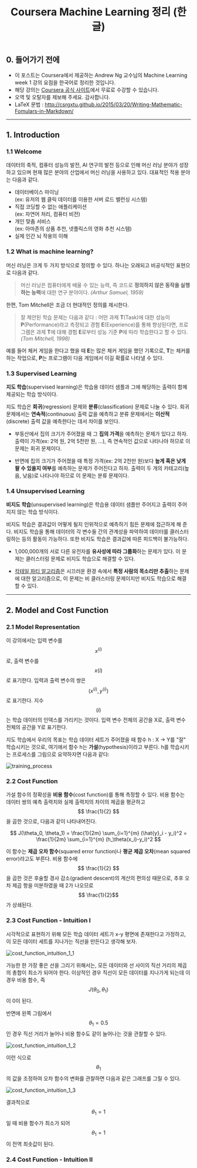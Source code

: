 ﻿---
layout: post
title: Coursera Machine Learning 정리 (한글)
description: >
  Coursera Machine Learning Summary 포스트입니다.
tags: [MachineLearning]
---

## 0. 들어가기 전에

* 이 포스트는 Coursera에서 제공하는 Andrew Ng 교수님의 Machine Learning week 1 강의 요점을 한국어로 정리한 것입니다.
* 해당 강의는 [Coursera 공식 사이트](https://www.coursera.org/learn/machine-learning/)에서 무료로 수강할 수 있습니다.
* 오역 및 오탈자를 제보해 주세요. 감사합니다.
* LaTeX 문법 : http://csrgxtu.github.io/2015/03/20/Writing-Mathematic-Fomulars-in-Markdown/

***

## 1. Introduction

### 1.1 Welcome
데이터의 축적, 컴퓨터 성능의 발전, AI 연구의 발전 등으로 인해 머신 러닝 분야가 성장하고 있으며 현재 많은 분야의 산업에서 머신 러닝을 사용하고 있다. 대표적인 적용 분야는 다음과 같다.
* 데이터베이스 마이닝  
    (ex: 유저의 웹 클릭 데이터를 이용한 서버 로드 밸런싱 시스템)
* 직접 코딩할 수 없는 애플리케이션  
    (ex: 자연어 처리, 컴퓨터 비전)
* 개인 맞춤 서비스  
    (ex: 아마존의 상품 추천, 넷플릭스의 영화 추천 시스템)
* 실제 인간 뇌 작용의 이해

### 1.2 What is machine learning?

머신 러닝은 크게 두 가지 방식으로 정의할 수 있다. 하나는 오래되고 비공식적인 표현으로 다음과 같다.

> 머신 러닝은 컴퓨터에게 배울 수 있는 능력, 즉 코드로 **정의하지 않은 동작을 실행하는 능력**에 대한 연구 분야이다. *(Arthur Samuel, 1959)*

한편, Tom Mitchell은 조금 더 현대적인 정의를 제시한다.

> 잘 제안된 학습 문제는 다음과 같다 : 어떤 과제 **T**(Task)에 대한 성능이 **P**(Performance)라고 측정되고 경험 **E**(Experience)를 통해 향상된다면, 프로그램은 과제 **T**에 대해 경험 **E**로부터 성능 기준 **P**에 따라 학습한다고 할 수 있다. *(Tom Mitchell, 1998)*

예를 들어 체커 게임을 한다고 했을 때 **E**는 많은 체커 게임을 했던 기록으로, **T**는 체커를 하는 작업으로, **P**는 프로그램이 다음 게임에서 이길 확률로 나타낼 수 있다.

### 1.3 Supervised Learning

**지도 학습**(supervised learning)은 학습용 데이터 샘플과 그에 해당하는 출력이 함께 제공되는 학습 방식이다.

지도 학습은 **회귀**(regression) 문제와 **분류**(classification) 문제로 나눌 수 있다. 회귀 문제에서는 **연속적**(continuous) 출력 값을 예측하고 분류 문제에서는 **이산적**(discrete) 출력 값을 예측한다는 데서 차이를 보인다.

* 부동산에서 집의 크기가 주어졌을 때 그 **집의 가격**을 예측하는 문제가 있다고 하자. 출력이 가격(ex: 2억 원, 2억 5천만 원, ...), 즉 연속적인 값으로 나타나야 하므로 이 문제는 회귀 문제이다.

* 반면에 집의 크기가 주어졌을 때 특정 가격(ex: 2억 2천만 원)보다 **높게 혹은 낮게 팔 수 있을지 여부**를 예측하는 문제가 주어진다고 하자. 출력이 두 개의 카테고리(높음, 낮음)로 나타나야 하므로 이 문제는 분류 문제이다.

### 1.4 Unsupervised Learning

**비지도 학습**(unsupervised learning)은 학습용 데이터 샘플만 주어지고 출력이 주어지지 않는 학습 방식이다.

비지도 학습은 결과값이 어떻게 될지 인위적으로 예측하기 힘든 문제에 접근하게 해 준다. 비지도 학습을 통해 데이터의 각 변수들 간의 관계성을 파악하여 데이터를 클러스터링하는 등의 활동이 가능하다. 또한 비지도 학습은 결과값에 따른 피드백이 불가능하다.

* 1,000,000개의 서로 다른 유전자를 **유사성에 따라 그룹화**하는 문제가 있다. 이 문제는 클러스터링 문제로 비지도 학습으로 해결할 수 있다.

* [칵테일 파티 알고리즘](https://en.wikipedia.org/wiki/Cocktail_party_effect)은 시끄러운 환경 속에서 **특정 사람의 목소리만 추출**하는 문제에 대한 알고리즘으로, 이 문제는 비 클러스터링 문제이지만 비지도 학습으로 해결할 수 있다.

***

## 2. Model and Cost Function

### 2.1 Model Representation

이 강의에서는 입력 변수를 $$ x^{(i)} $$ 로, 출력 변수를 $$ x{(i)} $$ 로 표기한다. 입력과 출력 변수의 쌍은 $$ (x^{(i)}, y^{(i)}) $$ 로 표기한다. 지수 $$ (i) $$ 는 학습 데이터의 인덱스를 가리키는 것이다. 입력 변수 전체의 공간을 X로, 출력 변수 전체의 공간을 Y로 표기한다.

지도 학습에서 우리의 목표는 학습 데이터 세트가 주어졌을 때 함수 h : X → Y를 "잘" 학습시키는 것으로, 여기에서 함수 h는 **가설**(hypothesis)이라고 부른다. h를 학습시키는 프로세스를 그림으로 요약하자면 다음과 같다:

![training_process](https://d3c33hcgiwev3.cloudfront.net/imageAssetProxy.v1/H6qTdZmYEeaagxL7xdFKxA_2f0f671110e8f7446bb2b5b2f75a8874_Screenshot-2016-10-23-20.14.58.png?expiry=1533600000000&hmac=D4sCF87KMrPeEEE8YmCOabOLN8uejsViqBUuSt1GXaA)

### 2.2 Cost Function

가설 함수의 정확성을 **비용 함수**(cost function)를 통해 측정할 수 있다. 비용 함수는 데이터 쌍의 예측 출력치와 실제 출력치의 차이의 제곱을 평균하고 $$ \frac{1}{2} $$을 곱한 것으로, 다음과 같이 나타내어진다.

$$ J(\theta_0, \theta_1) =
\frac{1}{2m} \sum_{i=1}^{m} (\hat{y}_i - y_i)^2
= \frac{1}{2m} \sum_{i=1}^{m} (h_\theta(x_i)-y_i)^2 $$

이 함수는 **제곱 오차 함수**(squared error function)나 **평균 제곱 오차**(mean squared error)라고도 부른다. 비용 함수에 $$ \frac{1}{2} $$을 곱한 것은 후술할 경사 감소(gradient descent)의 계산의 편의성 때문으로, 추후 오차 제곱 항을 미분하였을 때 2가 나오므로 $$ \frac{1}{2}$$가 상쇄된다.

### 2.3 Cost Function - Intuition I

시각적으로 표현하기 위해 모든 학습 데이터 세트가 x-y 평면에 존재한다고 가정하고, 이 모든 데이터 세트를 지나가는 직선을 만든다고 생각해 보자.

![cost_function_intuition_1_1](https://d3c33hcgiwev3.cloudfront.net/imageAssetProxy.v1/_B8TJZtREea33w76dwnDIg_3e3d4433e32478f8df446d0b6da26c27_Screenshot-2016-10-26-00.57.56.png?expiry=1533600000000&hmac=W74tfB7Wv6mO00aZG0zYzRr6iBjKdsyZGDEoerdPyWE)

가능한 한 가장 좋은 선을 그리기 위해서는, 모든 데이터와 선 사이의 직선 거리의 제곱의 총합이 최소가 되어야 한다. 이상적인 경우 직선이 모든 데이터를 지나가게 되는데 이 경우 비용 함수, 즉 $$ J(\theta_0, \theta_1) $$이 0이 된다.

반면에 왼쪽 그림에서 $$ \theta_1 = 0.5 $$인 경우 직선 거리가 늘어나 비용 함수도 같이 늘어나는 것을 관찰할 수 있다.

![cost_function_intuition_1_2](https://d3c33hcgiwev3.cloudfront.net/imageAssetProxy.v1/8guexptSEeanbxIMvDC87g_3d86874dfd37b8e3c53c9f6cfa94676c_Screenshot-2016-10-26-01.03.07.png?expiry=1533600000000&hmac=WWHYKmreO-dNSk9ZOcMCyfay_O5zCyLZmP1YyyRZK9Y)

이런 식으로 $$\theta_1$$의 값을 조정하여 오차 함수의 변화를 관찰하면 다음과 같은 그래프를 그릴 수 있다.

![cost_function_intuition_1_3](https://d3c33hcgiwev3.cloudfront.net/imageAssetProxy.v1/fph0S5tTEeajtg5TyD0vYA_9b28bdfeb34b2d4914d0b64903735cf1_Screenshot-2016-10-26-01.09.05.png?expiry=1533600000000&hmac=8sudXU2Rc9O8GdbXiRPCDUVrxwqlHEkf5iax8gbOlGU)

결과적으로 $$ \theta_1 = 1 $$일 때 비용 함수가 최소가 되어 $$ \theta_1 = 1 $$ 이 전역 최솟값이 된다.

### 2.4 Cost Function - Intuition II

